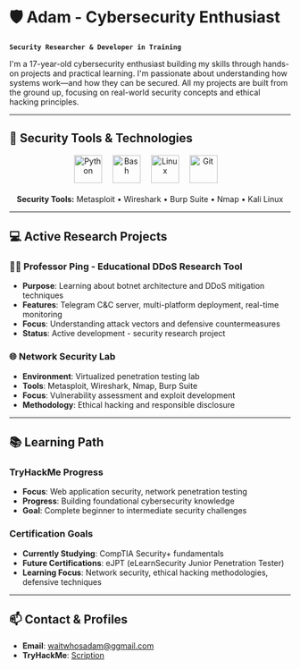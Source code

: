 # 🛡️ Adam - Cybersecurity Enthusiast

**`Security Researcher & Developer in Training`**

I'm a 17-year-old cybersecurity enthusiast building my skills through hands-on projects and practical learning. I'm passionate about understanding how systems work—and how they can be secured. All my projects are built from the ground up, focusing on real-world security concepts and ethical hacking principles.

---

## 🔧 Security Tools & Technologies

<div align="center">
  <img alt="Python" width="50px" style="padding-right:15px;" src="https://cdn.jsdelivr.net/gh/devicons/devicon/icons/python/python-original.svg" />
  <img alt="Bash" width="50px" style="padding-right:15px;" src="https://cdn.jsdelivr.net/gh/devicons/devicon/icons/bash/bash-original.svg" />
  <img alt="Linux" width="50px" style="padding-right:15px;" src="https://cdn.jsdelivr.net/gh/devicons/devicon/icons/linux/linux-original.svg" />
  <img alt="Git" width="50px" style="padding-right:15px;" src="https://cdn.jsdelivr.net/gh/devicons/devicon/icons/git/git-original.svg" />
  <br/>
  <br/>
  <b>Security Tools:</b> Metasploit • Wireshark • Burp Suite • Nmap • Kali Linux
</div>

---

## 💻 Active Research Projects

### 👨‍🏫 Professor Ping - Educational DDoS Research Tool
- **Purpose**: Learning about botnet architecture and DDoS mitigation techniques
- **Features**: Telegram C&C server, multi-platform deployment, real-time monitoring
- **Focus**: Understanding attack vectors and defensive countermeasures
- **Status**: Active development - security research project

### 🌐 Network Security Lab
- **Environment**: Virtualized penetration testing lab
- **Tools**: Metasploit, Wireshark, Nmap, Burp Suite
- **Focus**: Vulnerability assessment and exploit development
- **Methodology**: Ethical hacking and responsible disclosure

---

## 📚 Learning Path

### TryHackMe Progress
- **Focus**: Web application security, network penetration testing
- **Progress**: Building foundational cybersecurity knowledge
- **Goal**: Complete beginner to intermediate security challenges

### Certification Goals
- **Currently Studying**: CompTIA Security+ fundamentals
- **Future Certifications**: eJPT (eLearnSecurity Junior Penetration Tester)
- **Learning Focus**: Network security, ethical hacking methodologies, defensive techniques

---

## 📫 Contact & Profiles

- **Email**: waitwhosadam@ggmail.com
- **TryHackMe**: [Scription](https://tryhackme.com/p/Scription)
